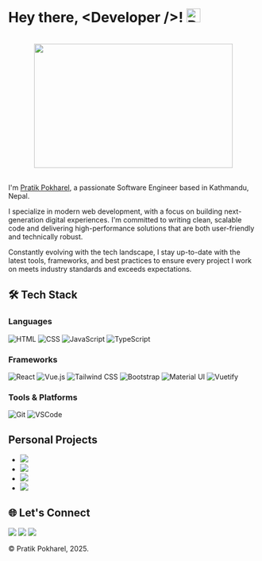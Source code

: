 # Hey there, <Developer \/>! <img src="https://raw.githubusercontent.com/MartinHeinz/MartinHeinz/master/wave.gif" alt="Description" style="width:28px; height: 28px;" /> 
<br/> 

<div align="center">
<img src="https://raw.githubusercontent.com/abhisheknaiidu/abhisheknaiidu/refs/heads/master/code.gif" width="400" height="250" />
</div>
<br/>

I'm [Pratik Pokharel](https://github.io/pratikpokharel3), a passionate Software Engineer based in Kathmandu, Nepal. <br/> 

I specialize in modern web development, with a focus on building next-generation digital experiences. I'm committed to writing clean, scalable code and delivering high-performance solutions that are both user-friendly and technically robust. <br/>

Constantly evolving with the tech landscape, I stay up-to-date with the latest tools, frameworks, and best practices to ensure every project I work on meets industry standards and exceeds expectations.

## 🛠️ Tech Stack

### Languages

![HTML](https://img.shields.io/badge/-HTML5-E34F26?style=flat-square&logo=html5&logoColor=white)
![CSS](https://img.shields.io/badge/-CSS3-1572B6?style=flat-square&logo=css3&logoColor=white)
![JavaScript](https://img.shields.io/badge/-JavaScript-F7DF1E?style=flat-square&logo=javascript&logoColor=black)
![TypeScript](https://img.shields.io/badge/-TypeScript-3178C6?style=flat-square&logo=typescript&logoColor=white)

### Frameworks

![React](https://img.shields.io/badge/-React-61DAFB?style=flat-square&logo=react&logoColor=black)
![Vue.js](https://img.shields.io/badge/-Vue.js-4FC08D?style=flat-square&logo=vue.js&logoColor=white)
![Tailwind CSS](https://img.shields.io/badge/-Tailwind%20CSS-06B6D4?style=flat-square&logo=tailwind-css&logoColor=white)
![Bootstrap](https://img.shields.io/badge/-Bootstrap-7952B3?style=flat-square&logo=bootstrap&logoColor=white)
![Material UI](https://img.shields.io/badge/-Material--UI-007FFF?style=flat-square&logo=mui&logoColor=white)
![Vuetify](https://img.shields.io/badge/-Vuetify-1867C0?style=flat-square&logo=vuetify&logoColor=white)

### Tools & Platforms

![Git](https://img.shields.io/badge/-Git-F05032?style=flat-square&logo=git&logoColor=fff)
![VSCode](https://img.shields.io/badge/-VSCode-007ACC?style=flat-square&logo=visual-studio-code&logoColor=fff)

## Personal Projects

- [![](https://img.shields.io/badge/Penwrite_--_Test_Your_HTML,_CSS,_&_JavaScript_Code_All_At_One_Place-blue)](https://penwrite.netlify.app)
- [![](https://img.shields.io/badge/Pincel_--_A_Lightweight_Drawing_App-green)](https://pincel.netlify.app)
- [![](https://img.shields.io/badge/Shortsy_--_Generate_URLs_With_Ease-grey)](https://shortsy.netlify.app/)
- [![](https://img.shields.io/badge/CurrencyExc_--_View_Exchange_Rate_Today-indigo)](https://currencyexc.netlify.app/)

## 🌐 Let's Connect

[![](https://img.shields.io/badge/Portfolio-grey)](https://pratikpokharel3.github.io/)
[![](https://img.shields.io/badge/LinkedIn-blue)](https://www.linkedin.com/in/pratikpokharel/)
[![](https://img.shields.io/badge/Email-red)](mailto:pratikpokharel93@gmail.com)

© Pratik Pokharel, 2025.
